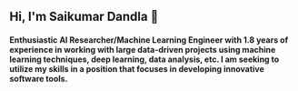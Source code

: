 ## Hi, I'm Saikumar Dandla 👋

#### Enthusiastic AI Researcher/Machine Learning Engineer with 1.8 years of experience in working with large data-driven projects using machine learning techniques, deep learning, data analysis, etc. I am seeking to utilize my skills in a position that focuses in developing innovative software tools.
